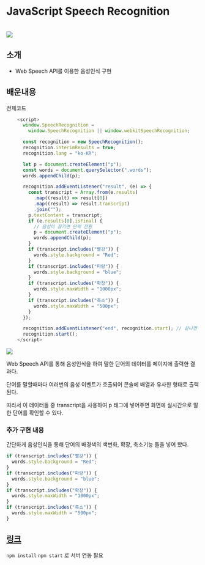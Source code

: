 # JavaScript Speech Recognition

<br>

<img src="https://im4.ezgif.com/tmp/ezgif-4-a080f6b766.gif">

## 소개

- Web Speech API를 이용한 음성인식 구현

## 배운내용

전체코드

```js
    <script>
      window.SpeechRecognition =
        window.SpeechRecognition || window.webkitSpeechRecognition;

      const recognition = new SpeechRecognition();
      recognition.interimResults = true;
      recognition.lang = "ko-KR";

      let p = document.createElement("p");
      const words = document.querySelector(".words");
      words.appendChild(p);

      recognition.addEventListener("result", (e) => {
        const transcript = Array.from(e.results)
          .map((result) => result[0])
          .map((result) => result.transcript)
          .join("");
        p.textContent = transcript;
        if (e.results[0].isFinal) {
          // 음성이 끊기면 단락 전환
          p = document.createElement("p");
          words.appendChild(p);
        }
        if (transcript.includes("빨강")) {
          words.style.background = "Red";
        }
        if (transcript.includes("파랑")) {
          words.style.background = "blue";
        }
        if (transcript.includes("확장")) {
          words.style.maxWidth = "1000px";
        }
        if (transcript.includes("축소")) {
          words.style.maxWidth = "500px";
        }
      });

      recognition.addEventListener("end", recognition.start); // 끝나면 다시 인식하도록 함
      recognition.start();
    </script>
```

<img src="https://i.postimg.cc/65B8LgdZ/image.png">

Web Speech API를 통해 음성인식을 하여 말한 단어의 데이터를 페이지에 출력한 결과다.

단어를 말할때마다 여러번의 음성 이벤트가 호출되어 콘솔에 배열과 유사한 형태로 출력된다.

따라서 이 데이터들 중 transcript을 사용하여 p 태그에 넣어주면 화면에 실시간으로 말한 단어를 확인할 수 있다.

### 추가 구현 내용

간단하게 음성인식을 통해 단어의 배경색의 색변화, 확장, 축소기능 들을 넣어 봤다.

```js
if (transcript.includes("빨강")) {
  words.style.background = "Red";
}
if (transcript.includes("파랑")) {
  words.style.background = "blue";
}
if (transcript.includes("확장")) {
  words.style.maxWidth = "1000px";
}
if (transcript.includes("축소")) {
  words.style.maxWidth = "500px";
}
```

## [링크](https://storied-gingersnap-67e192.netlify.app)

`npm install` `npm start` 로 서버 연동 필요

```

```
